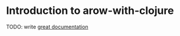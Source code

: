 # Introduction to arow-with-clojure

TODO: write [great documentation](http://jacobian.org/writing/great-documentation/what-to-write/)
